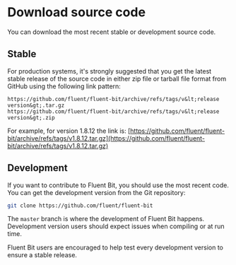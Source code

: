 # Download source code

You can download the most recent stable or development source code.

## Stable

For production systems, it's strongly suggested that you get the latest stable release
of the source code in either zip file or tarball file format from GitHub using the
following link pattern:

```text
https://github.com/fluent/fluent-bit/archive/refs/tags/v&lt;release version&gt;.tar.gz
https://github.com/fluent/fluent-bit/archive/refs/tags/v&lt;release version&gt;.zip
```

For example, for version 1.8.12 the link is: [https://github.com/fluent/fluent-bit/archive/refs/tags/v1.8.12.tar.gz](https://github.com/fluent/fluent-bit/archive/refs/tags/v1.8.12.tar.gz)

## Development

If you want to contribute to Fluent Bit, you should use the most recent code. You can
get the development version from the Git repository:

```bash
git clone https://github.com/fluent/fluent-bit
```

The `master` branch is where the development of Fluent Bit happens.
Development version users should expect issues when compiling or at run time.

Fluent Bit users are encouraged to help test every development version to ensure a
stable release.
